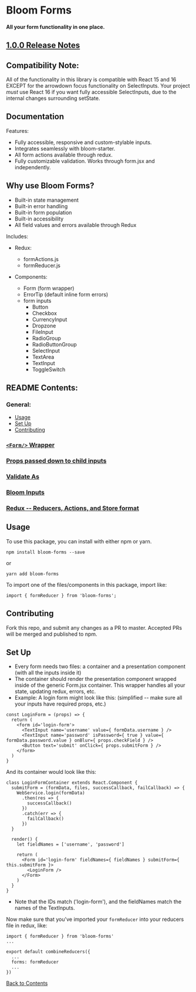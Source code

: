 # Bloom Forms

#### All your form functionality in one place.

## [1.0.0 Release Notes](https://github.com/vineyard-bloom/bloom-forms/blob/master/docs/RELEASE-NOTES-1.md)

## Compatibility Note:
All of the functionality in this library is compatible with React 15 and 16 EXCEPT for the arrowdown focus functionality on SelectInputs. Your project *must* use React 16 if you want fully accessible SelectInputs, due to the internal changes surrounding setState.


## Documentation

Features:
- Fully accessible, responsive and custom-stylable inputs.
- Integrates seamlessly with bloom-starter.
- All form actions available through redux.
- Fully customizable validation. Works through form.jsx and independently.

## Why use Bloom Forms?
* Built-in state management
* Built-in error handling
* Built-in form population
* Built-in accessibility
* All field values and errors available through Redux

Includes:

* Redux:
    - formActions.js
    - formReducer.js

* Components:
    - Form (form wrapper)
    - ErrorTip (default inline form errors)
    - form inputs
      * Button
      * Checkbox
      * CurrencyInput
      * Dropzone
      * FileInput
      * RadioGroup
      * RadioButtonGroup
      * SelectInput
      * TextArea
      * TextInput
      * ToggleSwitch

## README Contents:
### General:
- [Usage](https://github.com/vineyard-bloom/bloom-forms#usage)
- [Set Up](https://github.com/vineyard-bloom/bloom-forms#set-up)
- [Contributing](https://github.com/vineyard-bloom/bloom-forms#contributing)

### [`<Form/>` Wrapper](https://github.com/vineyard-bloom/bloom-forms/blob/master/docs/form.md)
### [Props passed down to child inputs](https://github.com/vineyard-bloom/bloom-forms/blob/master/docs/children-props.md)
### [Validate As]()
### [Bloom Inputs](https://github.com/vineyard-bloom/bloom-forms/blob/master/docs/inputs.md)
### [Redux -- Reducers, Actions, and Store format](https://github.com/vineyard-bloom/bloom-forms/blob/master/docs/redux.md)

## Usage
To use this package, you can install with either npm or yarn.
```
npm install bloom-forms --save
```
or
```
yarn add bloom-forms
```

To import one of the files/components in this package, import like:
```
import { formReducer } from 'bloom-forms';
```

## Contributing
Fork this repo, and submit any changes as a PR to master. Accepted PRs will be merged and published to npm.

## Set Up
- Every form needs two files: a container and a presentation component (with all the inputs inside it)
- The container should render the presentation component wrapped inside of the generic Form.jsx container. This wrapper handles all your state, updating redux, errors, etc.
- Example:
A login form might look like this: (simplified -- make sure all your inputs have required props, etc.)
```
const LoginForm = (props) => {
  return (
    <form id='login-form'>
      <TextInput name='username' value={ formData.username } />
      <TextInput name='password' isPassword={ true } value={ formData.password.value } onBlur={ props.checkField } />
      <Button text='submit' onClick={ props.submitForm } />
    </form>
  )
}
```
And its container would look like this:
```
class LoginFormContainer extends React.Component {
  submitForm = (formData, files, successCallback, failCallback) => {
    WebService.login(formData)
      .then(res => {
        successCallback()
      })
      .catch(err => {
        failCallback()
      })
  }

  render() {
    let fieldNames = ['username', 'password']
  
    return (
      <Form id='login-form' fieldNames={ fieldNames } submitForm={ this.submitForm }>
        <LoginForm />
      </Form>
    )
  }
}
```
- Note that the IDs match ('login-form'), and the fieldNames match the names of the TextInputs.

Now make sure that you've imported your `formReducer` into your reducers file in redux, like:
```
import { formReducer } from 'bloom-forms'
...

export default combineReducers({
  ...
  forms: formReducer
  ...
})
```

[Back to Contents](https://github.com/vineyard-bloom/bloom-forms#readme-contents)
